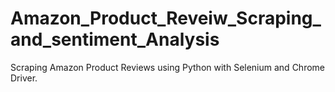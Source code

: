 # Amazon_Product_Reveiw_Scraping_and_sentiment_Analysis
Scraping Amazon Product Reviews using Python with Selenium and Chrome Driver.
